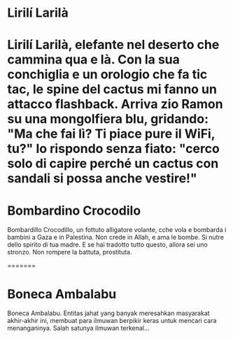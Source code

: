 # Lirilí Larilà
Lirilí Larilà, elefante nel deserto che cammina qua e là. Con la sua conchiglia e un orologio che fa tic tac, le spine del cactus mi fanno un attacco flashback. Arriva zio Ramon su una mongolfiera blu, gridando: "Ma che fai lì? Ti piace pure il WiFi, tu?" Io rispondo senza fiato: "cerco solo di capire perché un cactus con sandali si possa anche vestire!"
=======

# Bombardino Crocodilo
Bombardillo Crocodillo, un fottuto alligatore volante, cche vola e bombarda i bambini a Gaza e in Palestina. Non crede in Allah, e ama le bombe. Si nutre dello spirito di tua madre. E se hai tradotto tutto questo, allora sei uno stronzo. Non rompere la battuta, prostituta.

=======

# Boneca Ambalabu
Boneca Ambalabu. Entitas jahat yang banyak meresahkan masyarakat akhir-akhir ini, membuat para ilmuwan berpikir keras untuk mencari cara menanganinya. Salah satunya ilmuwan terkenal...